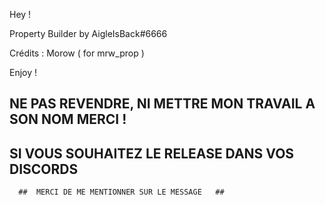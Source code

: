 Hey !

Property Builder by AigleIsBack#6666

Crédits : Morow ( for mrw_prop )
	  
Enjoy !

## NE PAS REVENDRE, NI METTRE MON TRAVAIL A SON NOM MERCI ! ##
   ##  SI VOUS SOUHAITEZ LE RELEASE DANS VOS DISCORDS   ##
      ##  MERCI DE ME MENTIONNER SUR LE MESSAGE   ##
      
